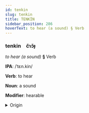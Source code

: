 ```yaml
---
id: tenkin
slug: tenkin
title: TENKİN
sidebar_position: 286
hoverText: to hear (a sound) § Verb
---
```


### tenkin&emsp;<span kind="abugida">c̃ɿɔ̃ɟ</span>

*to hear (a sound)* **§** Verb

**IPA**: /ˈtɛn.kin/

**Verb**: to hear

**Noun**: a sound

**Modifier**: hearable

<details>
    <summary>Origin</summary>
    Cantonese  聽見 teng gin /tʰɛːŋ⁵⁵ kiːn³³/<br/>
    <em>Sino-Tibetan Language Family</em>
</details>